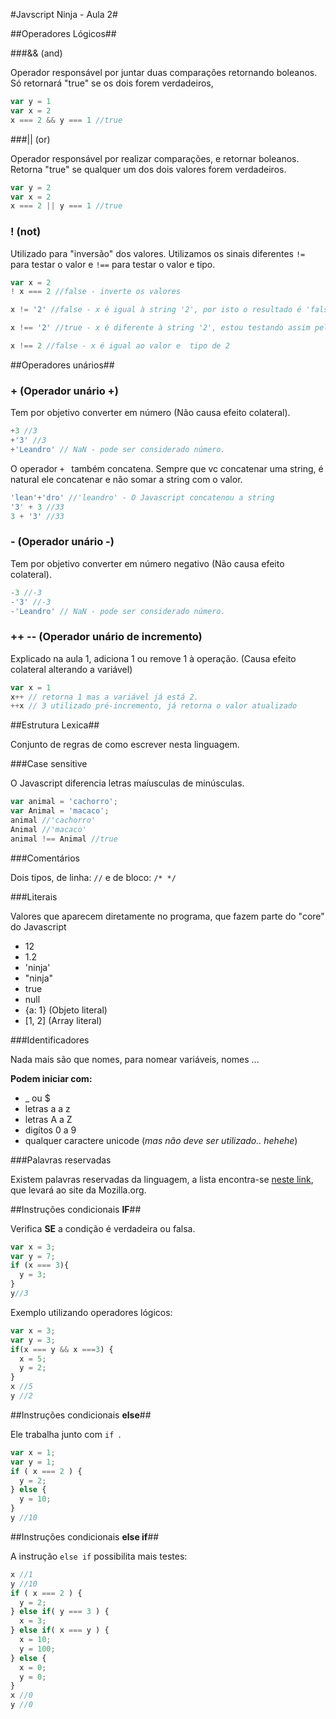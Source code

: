 #Javscript Ninja - Aula 2#

##Operadores Lógicos##

###&& (and)

Operador responsável por juntar duas comparações retornando boleanos.
Só retornará "true" se os dois forem verdadeiros,

```javascript
var y = 1
var x = 2
x === 2 && y === 1 //true
```

###|| (or)

Operador responsável por realizar comparações, e retornar boleanos.
Retorna "true" se qualquer um dos dois valores forem verdadeiros.

```javascript
var y = 2
var x = 2
x === 2 || y === 1 //true
```
### ! (not)

Utilizado para "inversão" dos valores.
Utilizamos os sinais diferentes ``` != ``` para testar o valor e ``` !== ``` para testar o valor e tipo.

```javascript
var x = 2
! x === 2 //false - inverte os valores

x != '2' //false - x é igual à string '2', por isto o resultado é 'false'

x !== '2' //true - x é diferente à string '2', estou testando assim pelo tipo também.

x !== 2 //false - x é igual ao valor e  tipo de 2
```

##Operadores unários##

### + (Operador unário +)

Tem por objetivo converter em número (Não causa efeito colateral).

```javascript
+3 //3
+'3' //3
+'Leandro' // NaN - pode ser considerado número.
```

O operador ```+ ``` também concatena. Sempre que vc concatenar uma string, é natural ele concatenar e não somar a string com o valor.

```javascript
'lean'+'dro' //'leandro' - O Javascript concatenou a string
'3' + 3 //33
3 + '3' //33
```

### - (Operador unário -)

Tem por objetivo converter em número negativo (Não causa efeito colateral).

```javascript
-3 //-3
-'3' //-3
-'Leandro' // NaN - pode ser considerado número.
```

### ++ -- (Operador unário de incremento)

Explicado na aula 1, adiciona 1 ou remove 1 à operação. (Causa efeito colateral alterando a variável)

```javascript
var x = 1
x++ // retorna 1 mas a variável já está 2.
++x // 3 utilizado pré-incremento, já retorna o valor atualizado
```

##Estrutura Lexica##

Conjunto de regras de como escrever nesta linguagem.

###Case sensitive

O Javascript diferencia letras maíusculas de minúsculas.

```javascript
var animal = 'cachorro';
var Animal = 'macaco';
animal //'cachorro'
Animal //'macaco'
animal !== Animal //true
```

###Comentários

Dois tipos, de linha: ``` // ``` e de bloco: ``` /* */ ```

###Literais

Valores que aparecem diretamente no programa, que fazem parte do "core" do Javascript

- 12
- 1.2
- 'ninja'
- "ninja"
- true
- null
- {a: 1} (Objeto literal)
- [1, 2] (Array literal)

###Identificadores

Nada mais são que nomes, para nomear variáveis, nomes ...

**Podem iniciar com:**
- _ ou $
- letras a a z
- letras A a Z
- digítos 0 a 9
- qualquer caractere unicode (*mas não deve ser utilizado.. hehehe*)

###Palavras reservadas

Existem palavras reservadas da linguagem, a lista encontra-se [neste link](https://developer.mozilla.org/en-US/docs/Web/JavaScript/Reference/Lexical_grammar#Keywords), que levará ao site da Mozilla.org.

##Instruções condicionais **IF**##

Verifica **SE** a condição é verdadeira ou falsa.

```javascript
var x = 3;
var y = 7;
if (x === 3){
  y = 3;
}
y//3
```
Exemplo utilizando operadores lógicos:

```javascript
var x = 3;
var y = 3;
if(x === y && x ===3) {
  x = 5;
  y = 2;
}
x //5
y //2
```

##Instruções condicionais **else**##

Ele trabalha junto com ``` if  ```.

```javascript
var x = 1;
var y = 1;
if ( x === 2 ) {
  y = 2;
} else {
  y = 10;
}
y //10
```

##Instruções condicionais **else if**##

A instrução ```else if``` possibilita mais testes:

```javascript
x //1
y //10
if ( x === 2 ) {
  y = 2;
} else if( y === 3 ) {
  x = 3;
} else if( x === y ) {
  x = 10;
  y = 100;
} else {
  x = 0;
  y = 0;
}
x //0
y //0
```
